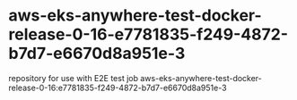 # aws-eks-anywhere-test-docker-release-0-16-e7781835-f249-4872-b7d7-e6670d8a951e-3
repository for use with E2E test job aws-eks-anywhere-test-docker-release-0-16:e7781835-f249-4872-b7d7-e6670d8a951e-3
